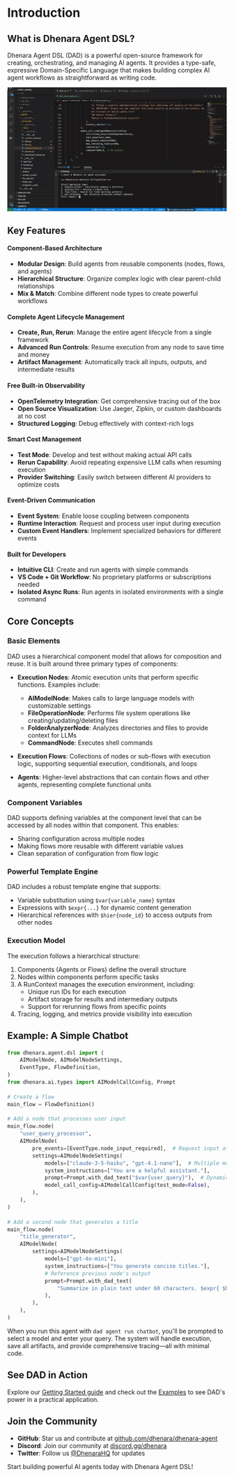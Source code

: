 # Introduction

## What is Dhenara Agent DSL?

Dhenara Agent DSL (DAD) is a powerful open-source framework for creating, orchestrating, and managing AI agents. It
provides a type-safe, expressive Domain-Specific Language that makes building complex AI agent workflows as
straightforward as writing code.

![CLI Agent created with DAD](/img/cli_agent.gif)


## Key Features

#### Component-Based Architecture

- **Modular Design**: Build agents from reusable components (nodes, flows, and agents)
- **Hierarchical Structure**: Organize complex logic with clear parent-child relationships
- **Mix & Match**: Combine different node types to create powerful workflows

#### Complete Agent Lifecycle Management

- **Create, Run, Rerun**: Manage the entire agent lifecycle from a single framework
- **Advanced Run Controls**: Resume execution from any node to save time and money
- **Artifact Management**: Automatically track all inputs, outputs, and intermediate results

#### Free Built-in Observability

- **OpenTelemetry Integration**: Get comprehensive tracing out of the box
- **Open Source Visualization**: Use Jaeger, Zipkin, or custom dashboards at no cost
- **Structured Logging**: Debug effectively with context-rich logs

#### Smart Cost Management

- **Test Mode**: Develop and test without making actual API calls
- **Rerun Capability**: Avoid repeating expensive LLM calls when resuming execution
- **Provider Switching**: Easily switch between different AI providers to optimize costs

#### Event-Driven Communication

- **Event System**: Enable loose coupling between components
- **Runtime Interaction**: Request and process user input during execution
- **Custom Event Handlers**: Implement specialized behaviors for different events

#### Built for Developers

- **Intuitive CLI**: Create and run agents with simple commands
- **VS Code + Git Workflow**: No proprietary platforms or subscriptions needed
- **Isolated Async Runs**: Run agents in isolated environments with a single command

## Core Concepts

### Basic Elements

DAD uses a hierarchical component model that allows for composition and reuse. It is built around three primary types of
components:

- **Execution Nodes**: Atomic execution units that perform specific functions. Examples include:

  - **AIModelNode**: Makes calls to large language models with customizable settings
  - **FileOperationNode**: Performs file system operations like creating/updating/deleting files
  - **FolderAnalyzerNode**: Analyzes directories and files to provide context for LLMs
  - **CommandNode**: Executes shell commands

- **Execution Flows**: Collections of nodes or sub-flows with execution logic, supporting sequential execution,
  conditionals, and loops

- **Agents**: Higher-level abstractions that can contain flows and other agents, representing complete functional units

### Component Variables

DAD supports defining variables at the component level that can be accessed by all nodes within that component. This
enables:

- Sharing configuration across multiple nodes
- Making flows more reusable with different variable values
- Clean separation of configuration from flow logic

### Powerful Template Engine

DAD includes a robust template engine that supports:

- Variable substitution using `$var{variable_name}` syntax
- Expressions with `$expr{...}` for dynamic content generation
- Hierarchical references with `$hier{node_id}` to access outputs from other nodes

### Execution Model

The execution follows a hierarchical structure:

1. Components (Agents or Flows) define the overall structure
2. Nodes within components perform specific tasks
3. A RunContext manages the execution environment, including:
   - Unique run IDs for each execution
   - Artifact storage for results and intermediary outputs
   - Support for rerunning flows from specific points
4. Tracing, logging, and metrics provide visibility into execution

## Example: A Simple Chatbot

```python
from dhenara.agent.dsl import (
    AIModelNode, AIModelNodeSettings,
    EventType, FlowDefinition,
)
from dhenara.ai.types import AIModelCallConfig, Prompt

# Create a flow
main_flow = FlowDefinition()

# Add a node that processes user input
main_flow.node(
    "user_query_processor",
    AIModelNode(
        pre_events=[EventType.node_input_required],  # Request input at runtime
        settings=AIModelNodeSettings(
            models=["claude-3-5-haiku", "gpt-4.1-nano"],  # Multiple model options
            system_instructions=["You are a helpful assistant."],
            prompt=Prompt.with_dad_text("$var{user_query}"),  # Dynamic prompt
            model_call_config=AIModelCallConfig(test_mode=False),
        ),
    ),
)

# Add a second node that generates a title
main_flow.node(
    "title_generator",
    AIModelNode(
        settings=AIModelNodeSettings(
            models=["gpt-4o-mini"],
            system_instructions=["You generate concise titles."],
            # Reference previous node's output
            prompt=Prompt.with_dad_text(
                "Summarize in plain text under 60 characters. $expr{ $hier{user_query_processor}.outcome.text }",
            ),
        ),
    ),
)
```

When you run this agent with `dad agent run chatbot`, you'll be prompted to select a model and enter your query. The
system will handle execution, save all artifacts, and provide comprehensive tracing—all with minimal code.

## See DAD in Action

Explore our [Getting Started guide](./getting-started/installation.md) and check out the
[Examples](./guides/examples/index.md) to see DAD's power in a practical
application.

## Join the Community

- **GitHub**: Star us and contribute at [github.com/dhenara/dhenara-agent](https://github.com/dhenara/dhenara-agent)
- **Discord**: Join our community at [discord.gg/dhenara](https://discord.gg/dhenara)
- **Twitter**: Follow us [@DhenaraHQ](https://twitter.com/DhenaraHQ) for updates

Start building powerful AI agents today with Dhenara Agent DSL!
